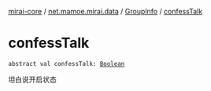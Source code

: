[mirai-core](../../index.md) / [net.mamoe.mirai.data](../index.md) / [GroupInfo](index.md) / [confessTalk](./confess-talk.md)

# confessTalk

`abstract val confessTalk: `[`Boolean`](https://kotlinlang.org/api/latest/jvm/stdlib/kotlin/-boolean/index.html)

坦白说开启状态

